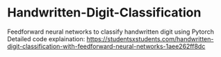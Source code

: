 # Handwritten-Digit-Classification
Feedforward neural networks to classify handwritten digit using Pytorch
Detailed code explaination: https://studentsxstudents.com/handwritten-digit-classification-with-feedforward-neural-networks-1aee262ff8dc
